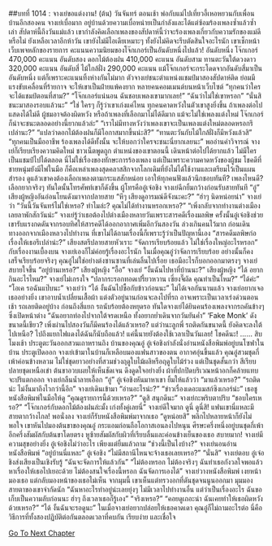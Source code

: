 ##บทที่ 1014 : จางเย่ขอแต่งงาน! (ต้น)
วันจันทร์
ตอนเช้า พ่อกับแม่ไปเที่ยวอี้เหอหยวนกับเพื่อนบ้านอีกสองคน
จางเย่เบื่อมาก อยู่บ้านด้วยความเบื่อหน่ายเป็นกำลังและได้แต่ซ้อมร้องเพลงซ้ำแล้วซ้ำเล่า สัปดาห์นี้ถึงวันแม่แล้ว เขากำลังคิดเลือกเพลงของสัปดาห์นี้ว่าจะร้องเพลงเกี่ยวกับความรักของแม่ดีหรือไม่ ยังเหลือเวลาอีกห้าวัน เขายังไม่มีไอเดียเหมาะๆ ทั้งยังไม่คิดจะรีบตัดสินใจอะไรนัก
เขาเช็กหน้าเว็บเพจหลักของรายการ
คะแนนความนิยมของโจ๊กเกอร์เป็นอันดับหนึ่งไปแล้ว!
อันดับหนึ่ง โจ๊กเกอร์ 470,000 คะแนน
อันดับสอง ดอกไม้ต้องฝน 410,000 คะแนน
อันดับสาม ทานตะวันใต้ดวงดาว 320,000 คะแนน
อันดับสี่ ไม้ใกล้ฝั่ง 290,000 คะแนน
แม้โจ๊กเกอร์จะกระโดดจากอันดับสี่มาเป็นอันดับหนึ่ง แต่ก็เพราะคะแนนทิ้งห่างกันไม่มาก ตัวจางเย่ชนะตำแหน่งแชมป์มาสองสัปดาห์ติด ย่อมมีแรงขับเคลื่อนที่ร้ายกาจ จะให้เขาเป็นฝ่ายแพ้คงยาก
หลายคนคอมเมนต์บนหน้าเว็บไซต์
“ทุกคนว่าใครจะได้แชมป์ตอนที่สาม?”
“โจ๊กเกอร์แน่นอน ฉันชอบเพลงเขามากเลย!”
“ฉันว่าไม่ใช่เขาหรอก”
“นั่นสิ ชนะมาสองรอบแล้วนะ”
“ใช่ ใครๆ ก็รู้ว่าเขาเก่งแค่ไหน ทุกคนคาดหวังในตัวเขาสูงยิ่งขึ้น ถ้าเพลงต่อไปแสดงได้ไม่ดี ผู้ชมอาจต้องผิดหวัง หรือถ้าเพลงที่เลือกมาไม่ได้ดีมาก แม้จะไม่ใช่เพลงแต่งใหม่ โจ๊กเกอร์ก็น่าจะชนะตลอดอย่างนี้ยากแล้วล่ะ”
“เราไม่มีทางหวังว่าเพลงเขาจะเป็นเพลงแต่งใหม่ตลอดหรอกรึเปล่านะ?”
“แปลว่าดอกไม้ต้องฝนก็มีโอกาสมากขึ้นน่ะสิ?”
“ทานตะวันกับไม้ใกล้ฝั่งก็มีหวังแล้วสิ”
“ทุกคนเป็นมืออาชีพ ร้องเพลงได้ดีทั้งนั้น จะให้บอกว่าใครจะชนะนี่ยากเลยนะ”
พออ่านคำวิจารณ์ จางเย่ก็เรียบเรียงความคิดใหม่ ชาวเน็ตพูดถูก ตำแหน่งของเขาตอนนี้ เดินหน้าต่อไปได้ยากแล้ว ไม่มีใครเป็นแชมป์ไปได้ตลอด นี่ไม่ใช่เรื่องของทักษะการร้องเพลง แต่เป็นเพราะความคาดหวังของผู้ชม โชคดีที่ชายหนุ่มยังมีไพ่ในมือ ก็คือเหล่าเพลงสุดคลาสสิกจากโลกเดิมที่ยังไม่ได้ใช้งานและเตรียมไว้เป็นแผนสำรอง ดูแล้วเขาคงต้องเลือกเพลงตามกระแสสักหน่อย เอาให้ทุกคนฟังแล้วนึกชอบทันที?
เพลงไหนดี?
เลือกยากจริงๆ
ทันใดนั้นโทรศัพท์เขาก็ดังขึ้น
ผู้โทรคืออู๋เจ๋อชิง
จางเย่ฉีกยิ้มกว้างก่อนรับสายทันที “อู๋”
เสียงผู้หญิงอันอ่อนโยนดังมาจากปลายสาย “หึๆ เสียงดูอารมณ์ดีจังนะคะ?”
“ฮ่าๆ นิดหน่อยน่า” จางเย่ว่า “วันนี้วันจันทร์ไม่ใช่เหรอ? ทำไมล่ะ? คุณไม่ได้ทำงานหรอกเหรอ?”
“เพิ่งกลับจากทำงานต่างเมืองเลยลาพักสักวันน่ะ”
จางเย่รู้ว่าเธอต้องไปต่างเมืองหลายวันเพราะสารคดีเรื่องมลพิษ ครั้งนั้นอู๋เจ๋อชิงช่วยเขารับแรงกดดันจากรอบทิศให้สารคดีได้ออกอากาศเพิ่มอีกวันสองวัน ล่วงเกินคนไว้มาก ก่อนเดินทางออกจากเมืองหลวงไปทำงาน ที่เขาไม่ได้ถามเรื่องนี้ก็เพราะรู้ว่าเป็นปัญหานี้เอง “สารคดีมลพิษก่อเรื่องให้เธอรึเปล่าน่ะ?”
เสียงสตรีปลายสายหัวเราะ “จัดการเรียบร้อยแล้ว ไม่ใช่เรื่องใหญ่อะไรหรอก”
กับเรื่องงานเบื้องบน จางเย่เองก็ไม่ค่อยรู้เรื่องอะไรนัก ในเมื่อคุณอู๋ว่าจัดการเรียบร้อย อย่างนั้นก็คงเสร็จเรียบร้อยจริงๆ คุณอู๋ไม่ใช่อย่างต่งซานซานที่เล่นลิ้นไปเรื่อย เธอมีอะไรก็บอกออกมาตรงๆ
จางเย่สบายใจขึ้น “อยู่บ้านเหรอ?”
เสียงผู้หญิง “อื้อ”
จางเย่ “งั้นฉันไปหาที่บ้านนะ?”
เสียงผู้หญิง “ได้ อยากกินอะไรไหม?”
จางเย่ไม่เกรงใจ “ปลากระรอกทอดเปรี้ยวหวาน เซี่ยงจี๊ผัด คุณทำเป็นไหม?”
“ได้ค่ะ”
“โอเค รอฉันแป๊บนะ” จางเย่ว่า
“ได้ งั้นฉันไปซื้อกับข้าวก่อนนะ”
ไม่ได้เจอกันนานแล้ว จางเย่อยากเจอเธออย่างยิ่ง เขาอาบน้ำเปลี่ยนเสื้อผ้า แต่งตัวอยู่นานก่อนจะลงไปที่รถ
อาจเพราะเป็นเวลาเร่งด่วนตอนเช้า รถเลยติดอยู่บ้าง
ก่อนถึงสี่แยก รถนับร้อยต้องหยุดรอ
ทันใดจางเย่ได้ยินคนร้องเพลงจากรถคันข้างๆ ซึ่งเปิดหน้าต่าง “ฉันอยากท่องไปจากใต้จรดเหนือ ทั้งอยากย่ำเดินจากวันยันค่ำ”
‘Fake Monk’ ดังขนาดนี้เชียว?
เพิ่งผ่านไปสองวันก็มีคนร้องได้แล้วเหรอ?
แต่ว่านะลูกพี่ รถติดกันขนาดนี้ ยังคิดจะลงใต้ไปเหนือ? ไปถึงแยกไฟแดงได้ฉันก็นับถือแล้ว! แค่นี้นายยังต้องใช้เวลาเป็นวันเลย!
โชคดีนะ!
……
สิบโมงเช้า
ประตูตะวันออกสวนเถาหรานถิง บ้านของคุณอู๋
อู๋เจ๋อชิงกำลังนั่งอ่านหนังสือพิมพ์อยู่บนโซฟาในบ้าน
ประตูเปิดออก จางเย่เข้ามาในบ้านก็เหลือบมองแฟนสาวของตน อากาศอุ่นขึ้นแล้ว คุณอู๋สวมชุดกี่เพ้าค่อนข้างหลวม ไม่ใช่ชุดยาวอย่างที่สวมช่วงฤดูใบไม้ผลิหรือฤดูใบไม้ร่วง แต่เป็นชุดสั้นกว่า สีเรียบ ปลายชุดเหนือเข่า ต้นขาอวบเผยให้เห็นชัดเจน ดึงดูดใจอย่างยิ่ง ผ้าที่ปกปิดบริเวณหน้าอกก็คล้ายแทบจะปริแตกออก
จางเย่กลืนน้ำลายเอื๊อก “อู๋”
อู๋เจ๋อชิงหันมาหาเขา ยิ้มให้แล้วว่า “มาแล้วเหรอ?”
“รถติดน่ะ ไม่งั้นมาถึงไวกว่านี้อีก” จางเย่เดินเข้ามา “อ่านอะไรน่ะ?”
“ข่าวเรื่องเดอะแมสก์ซิงเกอร์น่ะ” เธอชูหนังสือพิมพ์ในมือให้ดู
“คุณดูรายการนี้ด้วยเหรอ?”
“ดูสิ สนุกดีนะ”
จางเย่กะพริบตาปริบ “ชอบใครเหรอ?”
“โจ๊กเกอร์กับดอกไม้ต้องฝนล่ะมั้ง เก่งทั้งคู่เลยนี่”
จางเย่ดีใจมาก
ดูนี่ ดูนี่สิ!
แฟนเขานี่แหละมีสายตากว้างไกล!
พอนั่งลง จางเย่ก็รับหนังสือพิมพ์มาจากเธอ “ดูหน่อยสิ” พลิกไปหลายหน้าก็ยังไม่พอใจ เขาหันไปมองต้นขาของคุณอู๋ กระแอมก่อนถือโอกาสเอนลงไปหนุน ศีรษะครึ่งหนึ่งอยู่บนชุดกี่เพ้า อีกครึ่งสัมผัสกับต้นขาโดยตรง หูซ้ายสัมผัสกับผิวที่เรียบลื่นและค่อนข้างเย็นของเธอ
สบายมาก!
จางเย่มีความสุขอย่างยิ่ง
อู๋เจ๋อชิงไม่ว่าอะไร เพียงแต่ยิ้มแล้วถาม “ช่วงนี้เป็นไงบ้าง?”
จางเย่นอนอ่านหนังสือพิมพ์ “อยู่บ้านนี่แหละ”
อู๋เจ๋อชิง “ไม่มีสถานีไหนจะจ้างเธอเลยเหรอ?”
“นั่นสิ” จางเย่ตอบ
อู๋เจ๋อชิงส่งเสียงเป็นเชิงรับรู้ “ฉันจะจัดการให้แล้วกัน”
“ไม่ต้องหรอก ไม่ต้องจริงๆ ฉันทำเธอกังวลใจพอแล้ว หาเรื่องให้เธอไปเยอะด้วย ไม่ต้องสนใจเรื่องนี้หรอก ฉันจัดการเองได้” จางเย่วางหนังสือพิมพ์ เงยหน้ามองเธอ แต่กลับมองหน้าของเธอไม่เห็น จากมุมนี้ เขาเห็นแต่ทรวงอกที่ดันชุดจนนูนออกมา มุมมองสายตาของเขาจำกัดนัก “ฉันหาอะไรทำอยู่น่ะเลยยุ่งๆ ไม่มีเวลาไปทำงานอื่น แต่ว่าเป็นเรื่องอะไร ฉันขอเก็บเป็นความลับก่อนนะ ฮ่าๆ ถึงเวลาเธอก็รู้เอง”
“จริงเหรอ?”
“คอยดูเถอะน่า ฉันเคยทำให้เธอผิดหวังด้วยเหรอ?”
“ได้ งั้นฉันจะรอดูนะ”
ในเมื่อจางเย่อยากปล่อยให้เธอคาดเดา คุณอู๋ก็ไม่ถามอะไรต่อ
นี่คือวิธีการที่ทั้งสองปฏิบัติต่อกันตลอดเวลาที่คบกัน
เรียบง่าย
และเชื่อใจ


[Go To Next Chapter]( ./115.md)